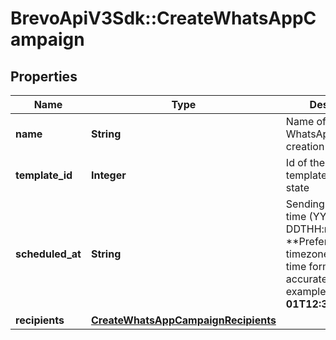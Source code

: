 # BrevoApiV3Sdk::CreateWhatsAppCampaign

## Properties
Name | Type | Description | Notes
------------ | ------------- | ------------- | -------------
**name** | **String** | Name of the WhatsApp campaign creation | 
**template_id** | **Integer** | Id of the WhatsApp template in **approved** state | 
**scheduled_at** | **String** | Sending UTC date-time (YYYY-MM-DDTHH:mm:ss.SSSZ). **Prefer to pass your timezone in date-time format for accurate result.For example: **2017-06-01T12:30:00+02:00**  | 
**recipients** | [**CreateWhatsAppCampaignRecipients**](CreateWhatsAppCampaignRecipients.md) |  | 


